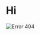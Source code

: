 # Hi 
![Error 404](https://user-images.githubusercontent.com/80864001/117969734-6d221e80-b345-11eb-9d0e-dfe7e8f7d985.jpg)
